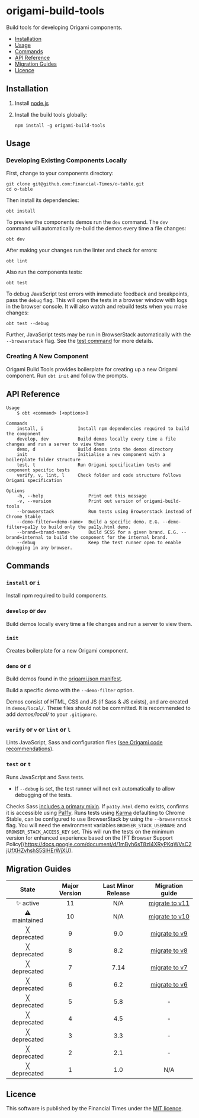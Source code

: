 # origami-build-tools

Build tools for developing Origami components.

- [Installation](#installation)
- [Usage](#usage)
- [Commands](#commands)
- [API Reference](#api-reference)
- [Migration Guides](#migration-guides)
- [Licence](#licence)

## Installation

1. Install [node.js](http://nodejs.org/)

2. Install the build tools globally:

	`npm install -g origami-build-tools`

## Usage

### Developing Existing Components Locally

First, change to your components directory:
```
git clone git@github.com:Financial-Times/o-table.git
cd o-table
```

Then install its dependencies:

`obt install`

To preview the components demos run the `dev` command. The `dev` command will automatically re-build the demos every time a file changes:

`obt dev`

After making your changes run the linter and check for errors:

`obt lint`

Also run the components tests:

`obt test`

To debug JavaScript test errors with immediate feedback and breakpoints, pass the `debug` flag. This will open the tests in a browser window with logs in the browser console. It will also watch and rebuild tests when you make changes:

`obt test --debug`

Further, JavaScript tests may be run in BrowserStack automatically with the `--browserstack` flag. See the [test command](#test-or-t) for more details.

### Creating A New Component

Origami Build Tools provides boilerplate for creating up a new Origami component. Run `obt init` and follow the prompts.

## API Reference

	Usage
		$ obt <command> [<options>]

	Commands
		install, i             Install npm dependencies required to build the component
		develop, dev           Build demos locally every time a file changes and run a server to view them
		demo, d                Build demos into the demos directory
		init                   Initialise a new component with a boilerplate folder structure
		test, t                Run Origami specification tests and component specific tests
		verify, v, lint, l     Check folder and code structure follows Origami specification

	Options
		-h, --help                 Print out this message
		-v, --version              Print out version of origami-build-tools
		--browserstack             Run tests using Browserstack instead of Chrome Stable
		--demo-filter=<demo-name>  Build a specific demo. E.G. --demo-filter=pa11y to build only the pa11y.html demo.
		--brand=<brand-name>       Build SCSS for a given brand. E.G. --brand=internal to build the component for the internal brand.
		--debug                    Keep the test runner open to enable debugging in any browser.

## Commands

### `install` or `i`

Install npm required to build components.

### `develop` or `dev`

Build demos locally every time a file changes and run a server to view them.

### `init`

Creates boilerplate for a new Origami component.

### `demo` or `d`

Build demos found in the [origami.json manifest](https://origami.ft.com/docs/manifests/origami-json/#demos).

Build a specific demo with the `--demo-filter` option.

Demos consist of HTML, CSS and JS (if Sass & JS exists), and are created in `demos/local/`. These files should not be committed. It is recommended to add _demos/local/_ to your `.gitignore`.

### `verify` or `v` or `lint` or `l`

Lints JavaScript, Sass and configuration files ([see Origami code recommendations](https://origami.ft.com/docs/components/code/)).

### `test` or `t`

Runs JavaScript and Sass tests.

* If `--debug` is set, the test runner will not exit automatically to allow debugging of the tests.

Checks Sass [includes a primary mixin](https://origami.ft.com/docs/components/code/#sass).
If `pa11y.html` demo exists, confirms it is accessible using [Pa11y](http://pa11y.org/).
Runs tests using [Karma](https://karma-runner.github.io) defaulting to Chrome Stable, can be configured to use BrowserStack by using the `--browserstack` flag. You will need the environment variables `BROWSER_STACK_USERNAME` and `BROWSER_STACK_ACCESS_KEY` set. This will run the tests on the minimum version for enhanced experience based on the [FT Browser Support Policy[(https://docs.google.com/document/d/1mByh6sT8zI4XRyPKqWVsC2jUfXHZvhshS5SlHErWjXU).

## Migration Guides

State | Major Version | Last Minor Release | Migration guide |
:---: | :---: | :---: | :---:
✨ active | 11 | N/A | [migrate to v11](MIGRATION.md#migrating-from-v10-to-v11) |
⚠ maintained | 10 | N/A | [migrate to v10](MIGRATION.md#migrating-from-v9-to-v10) |
╳ deprecated | 9 | 9.0 | [migrate to v9](MIGRATION.md#migrating-from-v8-to-v9) |
╳ deprecated | 8 | 8.2 | [migrate to v8](MIGRATION.md#migrating-from-v7-to-v8) |
╳ deprecated | 7 | 7.14 | [migrate to v7](MIGRATION.md#migrating-from-v6-to-v7) |
╳ deprecated | 6 | 6.2 | [migrate to v6](MIGRATION.md#migrating-from-v5-to-v6) |
╳ deprecated | 5 | 5.8 | - |
╳ deprecated | 4 | 4.5 | - |
╳ deprecated | 3 | 3.3 | - |
╳ deprecated | 2 | 2.1 | - |
╳ deprecated | 1 | 1.0 | N/A |

## Licence
This software is published by the Financial Times under the [MIT licence](http://opensource.org/licenses/MIT).
